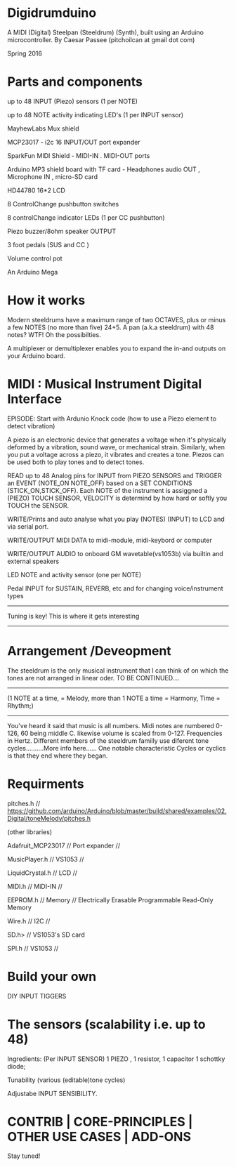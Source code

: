 # Digidrumduino
A MIDI (Digital) Steelpan (Steeldrum) (Synth),
built using an Arduino microcontroller.
By Caesar Passee
(pitchoilcan at gmail dot com)

Spring 2016

# Parts and components

 up to 48 INPUT (Piezo) sensors (1 per NOTE)
 
 up to 48 NOTE activity indicating LED's (1 per INPUT sensor)
 
 MayhewLabs Mux shield
 
 MCP23017 - i2c 16 INPUT/OUT port expander
 
 SparkFun MIDI Shield - MIDI-IN  . MIDI-OUT ports
 
 Arduino MP3 shield board with TF card - Headphones audio OUT , Microphone IN , micro-SD card
 
 HD44780 16*2 LCD
 
 8 ControlChange  pushbutton switches
 
 8 controlChange indicator LEDs (1 per CC pushbutton)
 
 Piezo buzzer/8ohm speaker OUTPUT
 
 3 foot pedals (SUS and CC )
 
 Volume control pot
 
 An Arduino Mega
 
# How it works
 Modern steeldrums have a maximum range of two OCTAVES, plus or minus a few NOTES (no more than five) 24+5. A pan (a.k.a steeldrum) with 48 notes? WTF! Oh the possibilties.
 
 A multiplexer or demultiplexer enables you to expand the in-and outputs on your Arduino board.
 
#                       MIDI :   Musical Instrument Digital Interface
  EPISODE: Start with Ardunio Knock code (how to use a Piezo element to detect vibration)
  
  
  A piezo is an electronic device that generates a voltage when it's physically deformed by a vibration, sound wave, or mechanical strain. Similarly, when you put a voltage across a piezo, it vibrates and creates a tone. Piezos can be used both to play tones and to detect tones. 
  
  
  READ up to 48 Analog pins for INPUT from PIEZO SENSORS and TRIGGER an EVENT (NOTE_ON NOTE_OFF) based on a SET CONDITIONS (STICK_ON,STICK_OFF).  Each NOTE of the instrument is assiggned a (PIEZO) TOUCH SENSOR, VELOCITY is determind by how hard or softly you TOUCH the SENSOR. 
  
  WRITE/Prints and auto analyse what you play (NOTES) (INPUT) to LCD and via serial port.
  
  WRITE/OUTPUT MIDI DATA to midi-module, midi-keybord or computer
  
  WRITE/OUTPUT AUDIO to onboard GM wavetable(vs1053b) via builtin and external speakers
  
  LED NOTE and activity sensor (one per NOTE)
  
  Pedal INPUT for SUSTAIN, REVERB, etc and for changing voice/instrument types
  
  --------------------------------------------------
  
  Tuning is key! This is where it gets interesting 
  
  --------------------------------------------------
#  Arrangement /Deveopment
  The steeldrum is the only musical instrument that I can think of on which the tones are not 
  arranged in linear oder. 
  TO BE CONTINUED....
  
  ---------------------------------------------------------------------------
  
  (1 NOTE at a time, = Melody, more than 1 NOTE a time = Harmony, Time = Rhythm;)   
  
  ----------------------------------------------------------------------------
  
  
  You've heard it said that music is all numbers. Midi notes are numbered 0-126, 60 being middle C.
  likewise volume is scaled from 0-127. Frequencies in Hertz. Different members of the steeldrum familly use diferent tone cycles..........More info here......
  One notable characteristic Cycles or cyclics is that they end where they began.
  
#   Requirments 
   pitches.h // https://github.com/arduino/Arduino/blob/master/build/shared/examples/02.Digital/toneMelody/pitches.h
   
   (other libraries)
   
   Adafruit_MCP23017 // Port expander //
   
   MusicPlayer.h  // VS1053 //
   
   LiquidCrystal.h // LCD //
   
   MIDI.h // MiDI-IN  //
   
   EEPROM.h  //  Memory // Electrically Erasable Programmable Read-Only Memory
   
   Wire.h // I2C // 
   
   SD.h> // VS1053's SD card
   
   SPI.h // VS1053 //
# Build your own
 DIY INPUT TIGGERS
#  The sensors (scalability i.e. up to 48)

 Ingredients: (Per INPUT SENSOR) 1 PIEZO , 1 resistor, 1 capacitor 1 schottky diode;
 
  Tunability (various (editable)tone cycles)
  
  Adjustabe INPUT SENSIBILITY. 
  
#  CONTRIB  | CORE-PRINCIPLES |  OTHER USE CASES | ADD-ONS
 
 Stay tuned!
